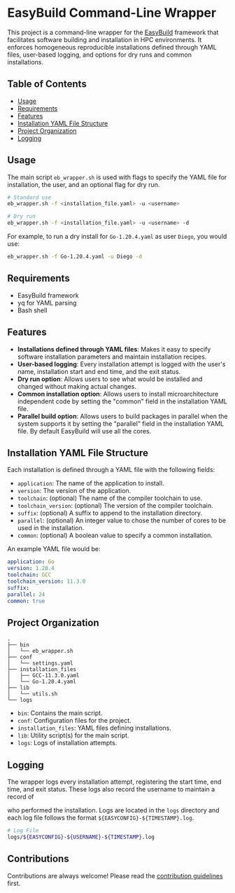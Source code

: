 # EasyBuild Command-Line Wrapper

This project is a command-line wrapper for the [EasyBuild](https://easybuild.io/) framework that facilitates software building and installation in HPC environments. It enforces homogeneous reproducible installations defined through YAML files, user-based logging, and options for dry runs and common installations.

## Table of Contents
- [Usage](#usage)
- [Requirements](#requirements)
- [Features](#features)
- [Installation YAML File Structure](#installation-yaml-file-structure)
- [Project Organization](#project-organization)
- [Logging](#logging)

## Usage

The main script `eb_wrapper.sh` is used with flags to specify the YAML file for installation, the user, and an optional flag for dry run.

```bash
# Standard use
eb_wrapper.sh -f <installation_file.yaml> -u <username>

# Dry run
eb_wrapper.sh -f <installation_file.yaml> -u <username> -d
```

For example, to run a dry install for `Go-1.20.4.yaml` as user `Diego`, you would use:

```bash
eb_wrapper.sh -f Go-1.20.4.yaml -u Diego -d
```

## Requirements

- EasyBuild framework
- yq for YAML parsing
- Bash shell

## Features

- **Installations defined through YAML files**: Makes it easy to specify software installation parameters and maintain installation recipes.
- **User-based logging**: Every installation attempt is logged with the user's name, installation start and end time, and the exit status.
- **Dry run option**: Allows users to see what would be installed and changed without making actual changes.
- **Common installation option**: Allows users to install microarchitecture independent code by setting the "common" field in the installation YAML file.
- **Parallel build option**: Allows users to build packages in parallel when the system supports it by setting the "parallel" field in the installation YAML file. By default EasyBuild will use all the cores.

## Installation YAML File Structure

Each installation is defined through a YAML file with the following fields:

- `application`: The name of the application to install.
- `version`: The version of the application.
- `toolchain`: (optional) The name of the compiler toolchain to use.
- `toolchain_version`: (optional) The version of the compiler toolchain.
- `suffix`: (optional) A suffix to append to the installation directory.
- `parallel`: (optional) An integer value to chose the number of cores to be used in the installation.
- `common`: (optional) A boolean value to specify a common installation.

An example YAML file would be:

```yaml
application: Go
version: 1.20.4
toolchain: GCC
toolchain_version: 11.3.0
suffix: 
parallel: 24
common: true
```

## Project Organization

```
.
├── bin
│   └── eb_wrapper.sh
├── conf
│   └── settings.yaml
├── installation_files
│   ├── GCC-11.3.0.yaml
│   └── Go-1.20.4.yaml
├── lib
│   └── utils.sh
└── logs
```

- `bin`: Contains the main script.
- `conf`: Configuration files for the project.
- `installation_files`: YAML files defining installations.
- `lib`: Utility script(s) for the main script.
- `logs`: Logs of installation attempts.

## Logging

The wrapper logs every installation attempt, registering the start time, end time, and exit status. These logs also record the username to maintain a record of

who performed the installation. Logs are located in the `logs` directory and each log file follows the format `${EASYCONFIG}-${TIMESTAMP}.log`.

```bash
# Log File
logs/${EASYCONFIG}-${USERNAME}-${TIMESTAMP}.log
```

## Contributions

Contributions are always welcome! Please read the [contribution guidelines](CONTRIBUTING.md) first.
